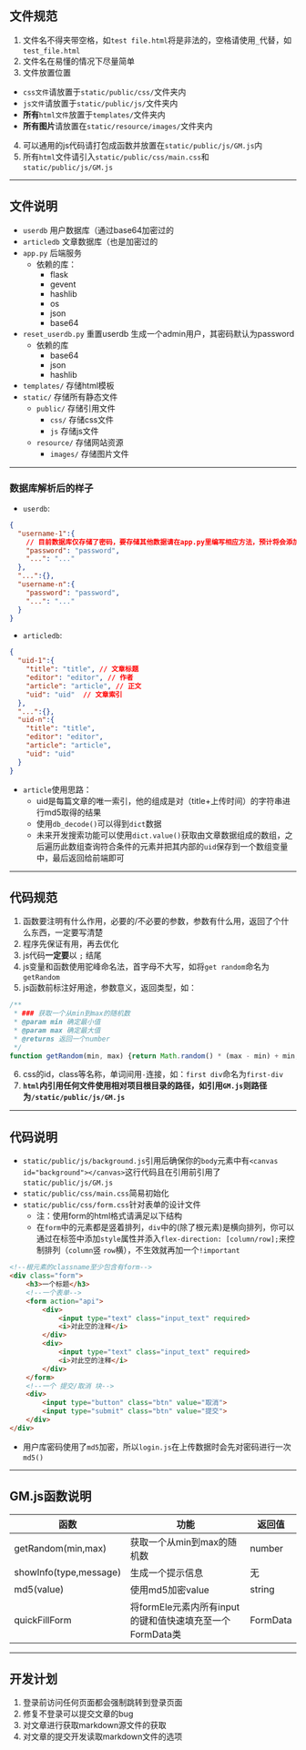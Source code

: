 ## 文件规范
1. 文件名不得夹带空格，如`test file.html`将是非法的，空格请使用`_`代替，如`test_file.html`
2. 文件名在易懂的情况下尽量简单
3. 文件放置位置
  - `css文件`请放置于`static/public/css/`文件夹内
  - `js文件`请放置于`static/public/js/`文件夹内
  - <b>所有</b>`html文件`放置于`templates/`文件夹内
  - <b>所有图片</b>请放置在`static/resource/images/`文件夹内
4. 可以通用的js代码请打包成函数并放置在`static/public/js/GM.js`内
5. 所有`html`文件请引入`static/public/css/main.css`和`static/public/js/GM.js`

---

## 文件说明
- `userdb` 用户数据库（通过base64加密过的
- `articledb` 文章数据库（也是加密过的
- `app.py` 后端服务
  - 依赖的库：
    - flask
    - gevent
    - hashlib
    - os
    - json
    - base64
- `reset_userdb.py` 重置userdb 生成一个admin用户，其密码默认为password
  - 依赖的库
    - base64
    - json
    - hashlib
- `templates/` 存储html模板
- `static/` 存储所有静态文件
  - `public/` 存储引用文件
    - `css/` 存储css文件 
    - `js` 存储js文件
  - `resource/` 存储网站资源
    - `images/` 存储图片文件
---

### 数据库解析后的样子
- `userdb`:

```json
{
  "username-1":{
    // 目前数据库仅存储了密码，要存储其他数据请在app.py里编写相应方法，预计将会添加article成员以保存该用户编写的所有文章
    "password": "password",
    "...": "..."
  },
  "...":{},
  "username-n":{
    "password": "password",
    "...": "..."
  }
}
```

- `articledb`:

```json
{
  "uid-1":{
    "title": "title", // 文章标题
    "editor": "editor", // 作者
    "article": "article", // 正文
    "uid": "uid"  // 文章索引
  },
  "...":{},
  "uid-n":{
    "title": "title",
    "editor": "editor",
    "article": "article",
    "uid": "uid"
  }
}
```

 - `article`使用思路：
   - uid是每篇文章的唯一索引，他的组成是对（title+上传时间）的字符串进行md5取得的结果
   - 使用`db_decode()`可以得到`dict`数据
   - 未来开发搜索功能可以使用`dict.value()`获取由文章数据组成的数组，之后遍历此数组查询符合条件的元素并把其内部的`uid`保存到一个数组变量中，最后返回给前端即可

---

## 代码规范
1. 函数要注明有什么作用，必要的/不必要的参数，参数有什么用，返回了个什么东西，一定要写清楚
2. 程序先保证有用，再去优化
3. js代码<b>一定要</b>以 `;` 结尾
4. js变量和函数使用驼峰命名法，首字母不大写，如将`get random`命名为`getRandom`
5. js函数前标注好用途，参数意义，返回类型，如：
```javascript
/**
 * ### 获取一个从min到max的随机数
 * @param min 确定最小值 
 * @param max 确定最大值 
 * @returns 返回一个number
 */
function getRandom(min, max) {return Math.random() * (max - min) + min;}
```
6. css的id，class等名称，单词间用`-`连接，如：`first div`命名为`first-div`
7. <b>`html`内引用任何文件使用相对项目根目录的路径，如引用`GM.js`则路径为`/static/public/js/GM.js`</b>

---

## 代码说明
- `static/public/js/background.js`引用后确保你的`body`元素中有`<canvas id="background"></canvas>`这行代码且在引用前引用了`static/public/js/GM.js`
- `static/public/css/main.css`简易初始化
- `static/public/css/form.css`针对表单的设计文件
  - 注：使用form的html格式请满足以下结构
  - 在`form`中的元素都是竖着排列，`div`中的(除了根元素)是横向排列，你可以通过在标签中添加`style`属性并添入`flex-direction: [column/row];`来控制排列（`column`竖 `row`横），不生效就再加一个`!important`
```html
<!--根元素的classname至少包含有form-->
<div class="form">
    <h3>一个标题</h3>
    <!--一个表单-->
    <form action="api">
        <div>
            <input type="text" class="input_text" required>
            <i>对此空的注释</i>
        </div>
        <div>
            <input type="text" class="input_text" required>
            <i>对此空的注释</i>
        </div>
    </form>
    <!--一个 提交/取消 块-->
    <div>
        <input type="button" class="btn" value="取消">
        <input type="submit" class="btn" value="提交">
    </div>
</div>
```
- 用户库密码使用了`md5`加密，所以`login.js`在上传数据时会先对密码进行一次`md5()`

---

## GM.js函数说明
|函数|功能|返回值|
|--|--|--|
|getRandom(min,max)|获取一个从min到max的随机数|number|
|showInfo(type,message)|生成一个提示信息|无|
|md5(value)|使用md5加密value|string|
|quickFillForm|将formEle元素内所有input的键和值快速填充至一个FormData类|FormData|

---

## 开发计划

1. 登录前访问任何页面都会强制跳转到登录页面
2. 修复不登录可以提交文章的bug
3. 对文章进行获取markdown源文件的获取
4. 对文章的提交开发读取markdown文件的选项